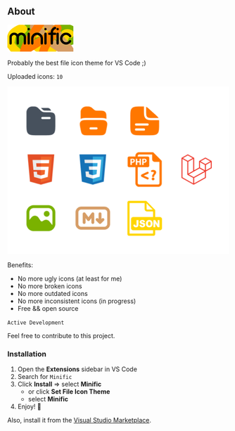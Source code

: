 ## About

<img src="./assets/logo.png" alt="Logo" width="150">

Probably the best file icon theme for VS Code ;)

Uploaded icons: `10`

<img src="./assets/icons.png" alt="Logo">

Benefits:

- No more ugly icons (at least for me)
- No more broken icons
- No more outdated icons
- No more inconsistent icons (in progress)
- Free && open source

`Active Development`

Feel free to contribute to this project.

### Installation

1. Open the **Extensions** sidebar in VS Code
2. Search for `Minific`
3. Click **Install** => select **Minific**
   - or click **Set File Icon Theme**
   - select **Minific**
4. Enjoy! 🎉

Also, install it from the [Visual Studio Marketplace](https://marketplace.visualstudio.com/items?itemName=Loafer19.minific).
